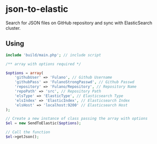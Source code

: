 # json-to-elastic
Search for JSON files on GitHub repository and sync with ElasticSearch cluster.

## Using
```php
include 'build/main.php'; // include script

/** array with options required */

$options = array(
    'githubUser' => 'Fulano', // Github Username
    'githubPass' => 'FulanoStrongPasswd', // Github Passwd
    'repository' => 'Fulano/Repository', // Repository Name
    'repoPath' => 'src', // Repository Path
    'elsType' => 'ElasticType', // Elasticsearch Type
    'elsIndex' => 'ElasticIndex', // Elasticsearch Index
    'elsHost' => 'localhost:9200' // Elasticsearch Host
);

// Create a new instance of class passing the array with options
$el = new SendToElastic($options);

// Call the function 
$el->getJson();

```
